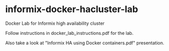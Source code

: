 # informix-docker-hacluster-lab
Docker Lab for Informix high availability cluster 

Follow instructions in docker_lab_instructions.pdf for the lab.

Also take a look at "Informix HA using Docker containers.pdf" presentation.
